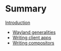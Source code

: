 # Summary

[Introduction](./intro.md)

- [Wayland generalities](./wayland/intro.md)
- [Writing client apps](./client/intro.md)
- [Writing compositors](./server/intro.md)
